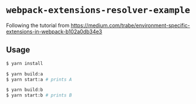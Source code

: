 # `webpack-extensions-resolver-example`

Following the tutorial from https://medium.com/trabe/environment-specific-extensions-in-webpack-b102a0db34e3

## Usage

```sh
$ yarn install

$ yarn build:a
$ yarn start:a # prints A

$ yarn build:b
$ yarn start:b # prints B
```
